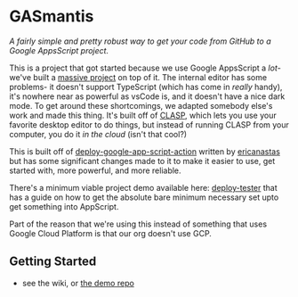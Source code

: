 # GASmantis

<!--  WYLO: FIGURE OUT A GOOD NAME FOR THIS PROJECT -->

*A fairly simple and pretty robust way to get your code from GitHub to a Google AppsScript project.*

This is a project that got started because we use Google AppsScript a *lot*- we've built a [massive project](githu.com/texas-mcallen-mission/key-indicator-system) on top of it.  The internal editor has some problems- it doesn't support TypeScript (which has come in *really* handy), it's nowhere near as powerful as vsCode is, and it doesn't have a nice dark mode.  To get around these shortcomings, we adapted somebody else's work and made this thing. It's built off of [CLASP](https://github.com/google/clasp), which lets you use your favorite desktop editor to do things, but instead of running CLASP from your computer, you do it *in the cloud* (isn't that cool?)

This is built off of [deploy-google-app-script-action](https://GitHub.com/ericanastas/deploy-google-app-script-action) written by [ericanastas](https://github.com/ericanastas) but has some significant changes made to it to make it easier to use, get started with, more powerful, and more reliable.

There's a minimum viable project demo available here: [deploy-tester](https://github.com/texas-mcallen-mission/deploy-tester) that has a guide on how to get the absolute bare minimum necessary set upto get something into AppScript.

Part of the reason that we're using this instead of something that uses Google Cloud Platform is that our org doesn't use GCP.

## Getting Started

 - see the wiki, or [the demo repo](https://GitHub.com/texas-mcallen-mission/deploy-demo/)